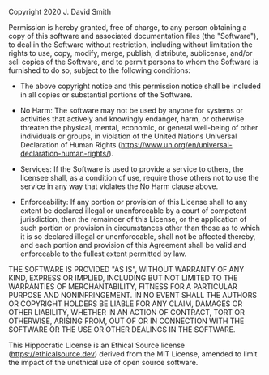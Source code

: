 Copyright 2020 J. David Smith

Permission is hereby granted, free of charge, to any person obtaining a copy of this software and associated documentation files (the "Software"), to deal in the Software without restriction, including without limitation the rights to use, copy, modify, merge, publish, distribute, sublicense, and/or sell copies of the Software, and to permit persons to whom the Software is furnished to do so, subject to the following conditions:

* The above copyright notice and this permission notice shall be included in all copies or substantial portions of the Software.

* No Harm: The software may not be used by anyone for systems or activities that actively and knowingly endanger, harm, or otherwise threaten the physical, mental, economic, or general well-being of other individuals or groups, in violation of the United Nations Universal Declaration of Human Rights (https://www.un.org/en/universal-declaration-human-rights/).

* Services: If the Software is used to provide a service to others, the licensee shall, as a condition of use, require those others not to use the service in any way that violates the No Harm clause above.

* Enforceability: If any portion or provision of this License shall to any extent be declared illegal or unenforceable by a court of competent jurisdiction, then the remainder of this License, or the application of such portion or provision in circumstances other than those as to which it is so declared illegal or unenforceable, shall not be affected thereby, and each portion and provision of this Agreement shall be valid and enforceable to the fullest extent permitted by law.

THE SOFTWARE IS PROVIDED "AS IS", WITHOUT WARRANTY OF ANY KIND, EXPRESS OR IMPLIED, INCLUDING BUT NOT LIMITED TO THE WARRANTIES OF MERCHANTABILITY, FITNESS FOR A PARTICULAR PURPOSE AND NONINFRINGEMENT. IN NO EVENT SHALL THE AUTHORS OR COPYRIGHT HOLDERS BE LIABLE FOR ANY CLAIM, DAMAGES OR OTHER LIABILITY, WHETHER IN AN ACTION OF CONTRACT, TORT OR OTHERWISE, ARISING FROM, OUT OF OR IN CONNECTION WITH THE SOFTWARE OR THE USE OR OTHER DEALINGS IN THE SOFTWARE.

This Hippocratic License is an Ethical Source license (https://ethicalsource.dev) derived from the MIT License, amended to limit the impact of the unethical use of open source software.

